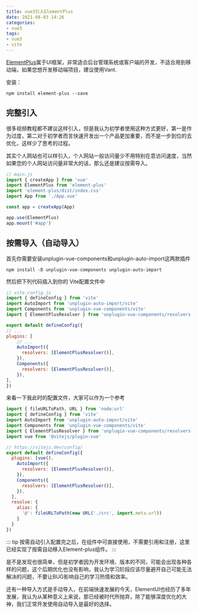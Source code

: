 ```yaml
---
title: vue3引入ElementPlus
date: 2021-08-03 14:26
categories:
- vue3
tags:
- vue3
- vite
---
```



[ElementPlus](https://element-plus.gitee.io/zh-CN/guide/quickstart.html)属于UI框架，非常适合后台管理系统或客户端的开发，不适合用到移动端，如果您想开发移动端项目，建议使用Vant.
<!-- more -->



安装：
```shell
npm install element-plus --save
```


## 完整引入
很多视频教程都不建议这样引入，但是我认为初学者使用这种方式更好，第一是作为过度，第二对于初学者而言快速开发出一个产品更加重要，而不是一步到位的去优化，这样少了思考的过程。

其实个人网站也可以样引入，个人网站一般访问量少不用特别在意访问速度，当然如果您的个人网站访问量非常大的话，那么还是建议按需导入。

```js
// main.js
import { createApp } from 'vue'
import ElementPlus from 'element-plus'
import 'element-plus/dist/index.css'
import App from './App.vue'

const app = createApp(App)

app.use(ElementPlus)
app.mount('#app')
```


## 按需导入（自动导入）
首先你需要安装unplugin-vue-components和unplugin-auto-import这两款插件
```shell
npm install -D unplugin-vue-components unplugin-auto-import
```
然后把下列代码插入到你的 Vite配置文件中
```javascript
// vite.config.js
import { defineConfig } from 'vite'
import AutoImport from 'unplugin-auto-import/vite'
import Components from 'unplugin-vue-components/vite'
import { ElementPlusResolver } from 'unplugin-vue-components/resolvers'

export default defineConfig({
// ...
plugins: [
    // ...
    AutoImport({
      resolvers: [ElementPlusResolver()],
    }),
    Components({
      resolvers: [ElementPlusResolver()],
    }),
],
})
```

来看一下我此时的配置文件，大家可以作为一个参考
```js
import { fileURLToPath, URL } from 'node:url'
import { defineConfig } from 'vite'
import AutoImport from 'unplugin-auto-import/vite'
import Components from 'unplugin-vue-components/vite'
import { ElementPlusResolver } from 'unplugin-vue-components/resolvers'
import vue from '@vitejs/plugin-vue'

// https://vitejs.dev/config/
export default defineConfig({
  plugins: [vue(),
    AutoImport({
      resolvers: [ElementPlusResolver()],
    }),
    Components({
      resolvers: [ElementPlusResolver()],
    }),
  ],
  resolve: {
    alias: {
      '@': fileURLToPath(new URL('./src', import.meta.url))
    }
  }
})
```

::: tip
按需自动引入配置完之后，在组件中可直接使用，不需要引用和注册，这里已经实现了按需自动移入Element-plus组件。
:::

是不是发现也很简单，但是初学者因为开发环境、版本的不同，可能会出现各种各样的问题，这个后期优化也没有影响，我认为学习阶段应该尽量避开自己可能无法解决的问题，不要让BUG影响自己的学习热情和效率。

还有一种导入方式是手动导入，在前端快速发展的今天，ElementUI也经历了多年发展，我认为从某种意义上来说，那已经被时代所抛弃，除了能够深度优化的大神，我们正常开发使用自动导入是最好的选择。
